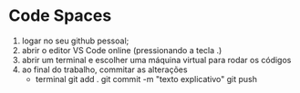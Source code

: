 # Code Spaces

1) logar no seu github pessoal;
2) abrir o editor VS Code online (pressionando a tecla .)
3) abrir um terminal e escolher uma máquina virtual para rodar os códigos
4) ao final do trabalho, commitar as alterações
    - terminal
        git add .
        git commit -m "texto explicativo"
        git push

    